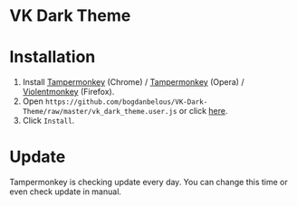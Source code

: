 # VK Dark Theme

# Installation
1. Install [Tampermonkey](https://chrome.google.com/webstore/detail/tampermonkey/dhdgffkkebhmkfjojejmpbldmpobfkfo) (Chrome) / [Tampermonkey](https://addons.opera.com/en/extensions/details/tampermonkey-beta/) (Opera) / [Violentmonkey](https://addons.mozilla.org/en-US/firefox/addon/violentmonkey/) (Firefox).
2. Open `https://github.com/bogdanbelous/VK-Dark-Theme/raw/master/vk_dark_theme.user.js` or click [here](https://github.com/Kibakus/VK-Dark-Theme/raw/master/vk_dark_theme.user.js).
3. Click `Install`.

# Update
Tampermonkey is checking update every day. You can change this time or even check update in manual.
